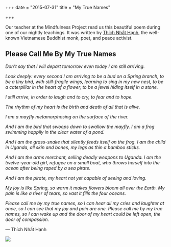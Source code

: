 +++
date = "2015-07-31"
title = "My True Names"

+++

Our teacher at the Mindfulness Project read us this beautiful poem during one of our nightly teachings. It was written by [Thích Nhất Hạnh](https://en.wikipedia.org/wiki/Th%C3%ADch_Nh%E1%BA%A5t_H%E1%BA%A1nh), the well-known Vietnamese Buddhist monk, poet, and peace activist.

## Please Call Me By My True Names

*Don’t say that I will depart tomorrow even today I am still arriving.*

*Look deeply: every second I am arriving to be a bud on a Spring branch,
to be a tiny bird, with still-fragile wings, learning to sing in my new nest,
to be a caterpillar in the heart of a flower, to be a jewel hiding itself in a stone.*

*I still arrive, in order to laugh and to cry, to fear and to hope.*

*The rhythm of my heart is the birth and death of all that is alive.*

*I am a mayfly metamorphosing on the surface of the river.*

*And I am the bird that swoops down to swallow the mayfly. I am a frog swimming happily in the clear water of a pond.*

*And I am the grass-snake that silently feeds itself on the frog. I am the child in Uganda, all skin and bones, my legs as thin a bamboo sticks.*

*And I am the arms merchant, selling deadly weapons to Uganda. I am the twelve-year-old girl, refugee on a small boat, who throws herself into the ocean after being raped by a sea pirate.*

*And I am the pirate, my heart not yet capable of seeing and loving.*

*My joy is like Spring, so warm it makes flowers bloom all over the Earth. My pain is like a river of tears, so vast it fills the four oceans.*

*Please call me by my true names, so I can hear all my cries and laughter at once, so I can see that my joy and pain are one. Please call me by my true names, so I can wake up and the door of my heart could be left open, the door of compassion.*

— Thích Nhất Hạnh

![](/images/thailand-10.jpeg)

